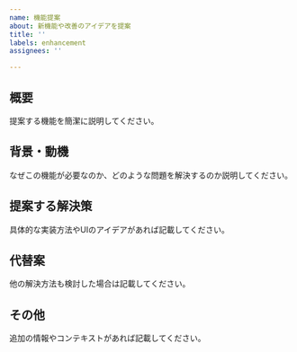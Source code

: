 ```yaml
---
name: 機能提案
about: 新機能や改善のアイデアを提案
title: ''
labels: enhancement
assignees: ''

---
```


## 概要
提案する機能を簡潔に説明してください。

## 背景・動機
なぜこの機能が必要なのか、どのような問題を解決するのか説明してください。

## 提案する解決策
具体的な実装方法やUIのアイデアがあれば記載してください。

## 代替案
他の解決方法も検討した場合は記載してください。

## その他
追加の情報やコンテキストがあれば記載してください。